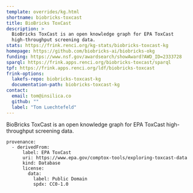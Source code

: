 ```yaml
---
template: overrides/kg.html
shortname: biobricks-toxcast
title: BioBricks ToxCast
description: >
  BioBricks ToxCast is an open knowledge graph for EPA ToxCast
  high-throughput screening data.
stats: https://frink.renci.org/kg-stats/biobricks-toxcast-kg
homepage: https://github.com/biobricks-ai/biobricks-okg
funding: https://www.nsf.gov/awardsearch/showAward?AWD_ID=2333728
sparql: https://frink.apps.renci.org/biobricks-toxcast/sparql
tpf: https://frink.apps.renci.org/ldf/biobricks-toxcast
frink-options:
  lakefs-repo: biobricks-toxcast-kg
  documentation-path: biobricks-toxcast-kg
contact:
  email: tom@insilica.co
  github: ""
  label: "Tom Luechtefeld"
---
```

BioBricks ToxCast is an open knowledge graph for EPA ToxCast high-throughput
screening data.


```
provenance:
  - derivedFrom:
      label: EPA ToxCast
      uri: https://www.epa.gov/comptox-tools/exploring-toxcast-data
      kind: Database
      license:
        data:
          label: Public Domain
          spdx: CC0-1.0
```
